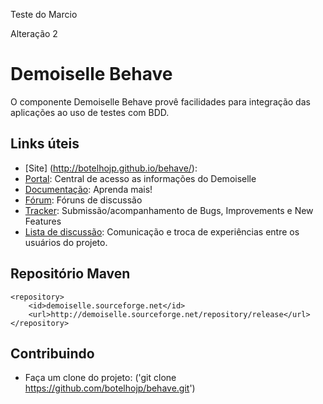 Teste do Marcio

Alteração 2

# Demoiselle Behave

O componente Demoiselle Behave provê facilidades para integração das aplicações ao uso 
de testes com BDD. 

## Links úteis

* [Site] (http://botelhojp.github.io/behave/):
* [Portal](http://frameworkdemoiselle.gov.br): Central de acesso as informações do Demoiselle
* [Documentação](http://demoiselle.sf.net/docs): Aprenda mais!
* [Fórum](http://forum.frameworkdemoiselle.gov.br): Fóruns de discussão
* [Tracker](http://tracker.frameworkdemoiselle.gov.br): Submissão/acompanhamento de Bugs, Improvements e New Features
* [Lista de discussão](http://lists.sourceforge.net/lists/listinfo/demoiselle-users): Comunicação e troca de experiências entre os usuários do projeto.

## Repositório Maven

    <repository>
  		<id>demoiselle.sourceforge.net</id>
		<url>http://demoiselle.sourceforge.net/repository/release</url>
	</repository>

## Contribuindo

* Faça um clone do projeto: ('git clone https://github.com/botelhojp/behave.git')
